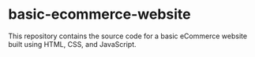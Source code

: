 # basic-ecommerce-website
This repository contains the source code for a basic eCommerce website built using HTML, CSS, and JavaScript.
